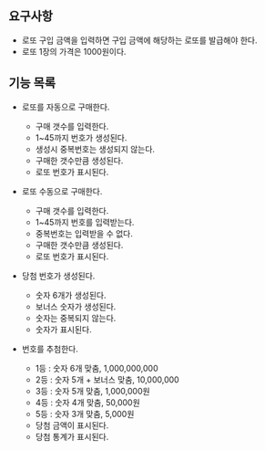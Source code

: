 ## 요구사항
* 로또 구입 금액을 입력하면 구입 금액에 해당하는 로또를 발급해야 한다.
* 로또 1장의 가격은 1000원이다.


## 기능 목록

- 로또를 자동으로 구매한다.
  * 구매 갯수를 입력한다.
  * 1~45까지 번호가 생성된다.
  * 생성시 중복번호는 생성되지 않는다.
  * 구매한 갯수만큼 생성된다.
  * 로또 번호가 표시된다.

- 로또 수동으로 구매한다.
  * 구매 갯수를 입력한다.
  * 1~45까지 번호를 입력받는다.
  * 중복번호는 입력받을 수 없다.
  * 구매한 갯수만큼 생성된다.
  * 로또 번호가 표시된다.


- 당첨 번호가 생성된다.
  * 숫자 6개가 생성된다.
  * 보너스 숫자가 생성된다.
  * 숫자는 중복되지 않는다.
  * 숫자가 표시된다.


- 번호를 추첨한다.
  * 1등 : 숫자 6개 맞춤, 1,000,000,000
  * 2등 : 숫자 5개 + 보너스 맞춤, 10,000,000
  * 3등 : 숫자 5개 맞춤, 1,000,000원
  * 4등 : 숫자 4개 맞춤, 50,000원
  * 5등 : 숫자 3개 맞춤, 5,000원
  * 당첨 금액이 표시된다.
  * 당첨 통계가 표시된다.
